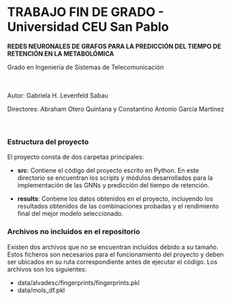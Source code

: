 # TRABAJO FIN DE GRADO - Universidad CEU San Pablo
**REDES NEURONALES DE GRAFOS PARA LA PREDICCIÓN DEL TIEMPO DE RETENCIÓN EN LA METABOLÓMICA**

Grado en Ingeniería de Sistemas de Telecomunicación

<br><br>
Autor: Gabriela H. Levenfeld Sabau

Directores: Abraham Otero Quintana y Constantino Antonio García Martínez          
<br><br>
### Estructura del proyecto
El proyecto consta de dos carpetas principales:

  - **src**: Contiene el código del proyecto escrito en Python. En este directorio se encuentran los scripts y módulos desarrollados para la implementación de las GNNs y predicción del tiempo de retención.

  - **results**: Contiene los datos obtenidos en el proyecto, incluyendo los resultados obtenidos de las combinaciones probadas y el rendimiento final del mejor modelo seleccionado.
### Archivos no incluidos en el repositorio
Existen dos archivos que no se encuentran incluidos debido a su tamaño. Estos ficheros son necesarios para el funcionamiento del proyecto y deben ser ubicados en su ruta correspondiente antes de ejecutar el código. Los archivos son los siguientes:

- data/alvadesc/fingerprints/fingerprints.pkl
- data/mols_df.pkl
